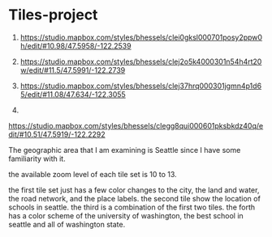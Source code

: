 # Tiles-project
1.	 https://studio.mapbox.com/styles/bhessels/clei0gksl000701posy2ppw0h/edit/#10.98/47.5958/-122.2539

2.	https://studio.mapbox.com/styles/bhessels/clej2o5k4000301n54h4rt20w/edit/#11.5/47.5991/-122.2739
3.	 https://studio.mapbox.com/styles/bhessels/clej37hrq000301jgmn4p1d65/edit/#11.08/47.634/-122.3055
4.	
https://studio.mapbox.com/styles/bhessels/clegg8qui000601pksbkdz40q/edit/#10.51/47.5919/-122.2292

The geographic area that I am examining is Seattle since I have some familiarity with it. 

the available zoom level of each tile set is 10 to 13.

the first tile set just has a few color changes to the city, the land and water, the road network, and the place labels. 
the second tile show the location of schools in seattle. 
the third is a combination of the first two  tiles.
the forth has a color scheme of the university of washington, the best school in seattle and all of washington state. 


